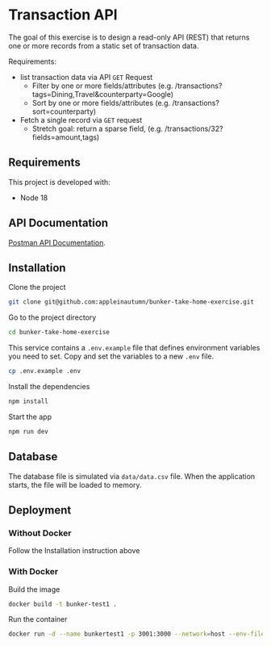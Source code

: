 # Transaction API

The goal of this exercise is to design a read-only API (REST) that returns one or more records from a static set of transaction data.

Requirements:

- list transaction data via API `GET` Request
  - Filter by one or more fields/attributes (e.g. /transactions?tags=Dining,Travel&counterparty=Google)
  - Sort by one or more fields/attributes (e.g. /transactions?sort=counterparty)
- Fetch a single record via `GET` request
  - Stretch goal: return a sparse field, (e.g. /transactions/32?fields=amount,tags)

## Requirements

This project is developed with:

- Node 18

## API Documentation

[Postman API Documentation](https://documenter.getpostman.com/view/3021947/2s93sgWVoa#b0e695ed-eb5e-4b77-965a-4939f5683139).

## Installation

Clone the project

```bash
git clone git@github.com:appleinautumn/bunker-take-home-exercise.git
```

Go to the project directory

```bash
cd bunker-take-home-exercise
```

This service contains a `.env.example` file that defines environment variables you need to set. Copy and set the variables to a new `.env` file.

```bash
cp .env.example .env
```

Install the dependencies

```bash
npm install
```

Start the app

```bash
npm run dev
```

## Database

The database file is simulated via `data/data.csv` file. When the application starts, the file will be loaded to memory.

## Deployment

### Without Docker

Follow the Installation instruction above

### With Docker

Build the image

```bash
docker build -t bunker-test1 .
```

Run the container

```bash
docker run -d --name bunkertest1 -p 3001:3000 --network=host --env-file=.env bunker-test1
```
